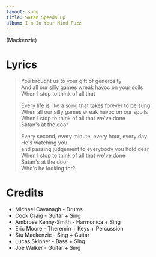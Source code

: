 ```yaml
---
layout: song
title: Satan Speeds Up
album: I'm In Your Mind Fuzz
---
```


(Mackenzie)

# Lyrics

> You brought us to your gift of generosity  
> And all our silly games wreak havoc on your soils  
> When I stop to think of all that  
>  
> Every life is like a song that takes forever to be sung  
> When all our silly games wreak havoc on our spoils  
> When I stop to think of all that we've done  
> Satan's at the door  
>  
> Every second, every minute, every hour, every day  
> He's watching you  
> and passing judgement to everybody you hold dear  
> When I stop to think of all that we've done  
> Satan's at the door  
> Who's he looking for?  

# Credits

* Michael Cavanagh - Drums  
* Cook Craig - Guitar + Sing  
* Ambrose Kenny-Smith - Harmonica + Sing  
* Eric Moore - Theremin + Keys + Percussion  
* Stu Mackenzie - Sing + Guitar  
* Lucas Skinner - Bass + Sing  
* Joe Walker - Guitar + Sing  
